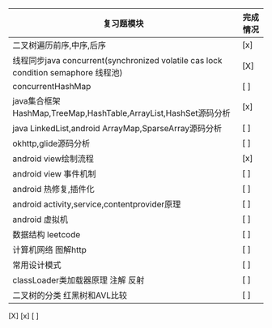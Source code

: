 |复习题模块|完成情况|
|----|----|
|二叉树遍历前序,中序,后序|[x]|
|线程同步java concurrent(synchronized volatile cas lock condition semaphore 线程池)|[X]|
|concurrentHashMap|[ ]|
|java集合框架HashMap,TreeMap,HashTable,ArrayList,HashSet源码分析|[x]|
|java LinkedList,android ArrayMap,SparseArray源码分析|[ ]|
|okhttp,glide源码分析|[ ]|
|android view绘制流程|[x]|
|android view 事件机制|[ ]|
|android 热修复,插件化|[ ]|
|android activity,service,contentprovider原理|[ ]|
|android 虚拟机|[ ]|
|数据结构 leetcode|[ ]|
|计算机网络 图解http|[ ]|
|常用设计模式|[ ]|
|classLoader类加载器原理 注解 反射|[ ]|
|二叉树的分类 红黑树和AVL比较|[ ]|

[X]
[x]
[ ]
